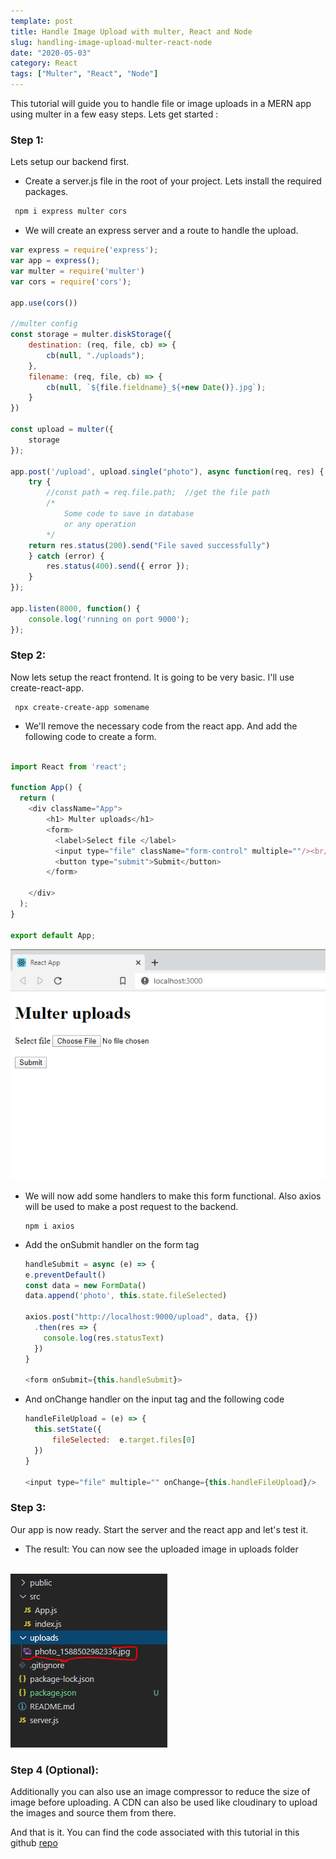 ```yaml
---
template: post
title: Handle Image Upload with multer, React and Node
slug: handling-image-upload-multer-react-node
date: "2020-05-03"
category: React
tags: ["Multer", "React", "Node"]
---
```


This tutorial will guide you to handle file or image uploads in a MERN app using multer in a few easy steps.
Lets get started : 

### Step 1: 
Lets setup our backend first.
+ Create a server.js file in the root of your project. Lets install the required packages.
```javascript
 npm i express multer cors
 ```

 + We will create an express server and a route to handle the upload.


```javascript
var express = require('express');
var app = express();
var multer = require('multer')
var cors = require('cors');

app.use(cors())

//multer config
const storage = multer.diskStorage({
    destination: (req, file, cb) => {
        cb(null, "./uploads");
    },
    filename: (req, file, cb) => {
        cb(null, `${file.fieldname}_${+new Date()}.jpg`);
    }
})

const upload = multer({
    storage
});

app.post('/upload', upload.single("photo"), async function(req, res) {
    try {
        //const path = req.file.path;  //get the file path
        /* 
            Some code to save in database
            or any operation
        */
    return res.status(200).send("File saved successfully")
    } catch (error) {
        res.status(400).send({ error });
    }
});

app.listen(8000, function() {
    console.log('running on port 9000');
});
```
### Step 2: 
Now lets setup the react frontend. It is going to be very basic. I'll use create-react-app.

```
 npx create-create-app somename
```

- We'll remove the necessary code from the react app. And add the following code to create a form.

```javascript

import React from 'react';

function App() {
  return (
    <div className="App">
        <h1> Multer uploads</h1>
        <form>
          <label>Select file </label>
          <input type="file" className="form-control" multiple=""/><br/><br/>
          <button type="submit">Submit</button>
        </form>
      
    </div>
  );
}

export default App;
```
<img src="./screen1.PNG" />  
  <br/>

- We will now add some handlers to make this form functional. Also axios will be used to make a post request to the backend.
    ``` 
    npm i axios
    ```
- Add the onSubmit handler on the form tag
    ```javascript
    handleSubmit = async (e) => {
    e.preventDefault()
    const data = new FormData()
    data.append('photo', this.state.fileSelected)

    axios.post("http://localhost:9000/upload", data, {})
      .then(res => { 
        console.log(res.statusText)
      })
    }

    <form onSubmit={this.handleSubmit}>
    ```
- And onChange handler on the input tag and the following code
    ```javascript
    handleFileUpload = (e) => {
      this.setState({
          fileSelected:  e.target.files[0]
      })
    }

    <input type="file" multiple="" onChange={this.handleFileUpload}/>

    ```
### Step 3:
Our app is now ready. Start the server and the react app and let's test it. 

- The result: You can now see the uploaded image in uploads folder
<br />
  <img src="./screen2.PNG" />

### Step 4 (Optional):
Additionally you can also use an image compressor to reduce the size of image before uploading.
A CDN can also be used like cloudinary to upload the images and source them from there.

And that is it. You can find the code associated with this tutorial in this github <a href="https://github.com/muzammil-khan-vst-au4/imageUpload-tutorial" target="_blank">repo</a>
